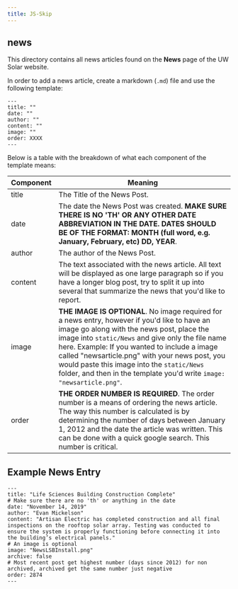 ```yaml
---
title: JS-Skip
---
```


## news

This directory contains all news articles found on the **News** page of the UW Solar website.

In order to add a news article, create a markdown (`.md`) file and use the following template:

```
---
title: ""
date: ""
author: ""
content: ""
image: ""
order: XXXX
---
```

Below is a table with the breakdown of what each component of the template means:

Component | Meaning
--- | ---
title | The Title of the News Post.
date | The date the News Post was created. **MAKE SURE THERE IS NO 'TH' OR ANY OTHER DATE ABBREVIATION IN THE DATE. DATES SHOULD BE OF THE FORMAT: MONTH (full word, e.g. January, February, etc) DD, YEAR**.
author | The author of the News Post.
content | The text associated with the news article. All text will be displayed as one large paragraph so if you have a longer blog post, try to split it up into several that summarize the news that you'd like to report.
image | **THE IMAGE IS OPTIONAL**. No image required for a news entry, however if you'd like to have an image go along with the news post, place the image into `static/News` and give only the file name here. Example: If you wanted to include a image called "newsarticle.png" with your news post, you would paste this image into the `static/News` folder, and then in the template you'd write `image: "newsarticle.png"`.
order | **THE ORDER NUMBER IS REQUIRED**. The order number is a means of ordering the news article. The way this number is calculated is by determining the number of days between January 1, 2012 and the date the article was written. This can be done with a quick google search. This number is critical.

## Example News Entry

```
---
title: "Life Sciences Building Construction Complete"
# Make sure there are no 'th' or anything in the date
date: "November 14, 2019"
author: "Evan Mickelson"
content: "Artisan Electric has completed construction and all final inspections on the rooftop solar array. Testing was conducted to ensure the system is properly functioning before connecting it into the building’s electrical panels."
# An image is optional
image: "NewsLSBInstall.png"
archive: false
# Most recent post get highest number (days since 2012) for non archived, archived get the same number just negative
order: 2874
---
```